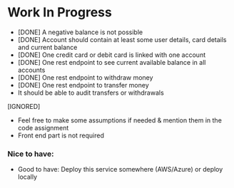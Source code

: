 # Work In Progress


* [DONE] A negative balance is not possible
* [DONE] Account should contain at least some user details, card details and current balance
* [DONE] One credit card or debit card is linked with one account
* [DONE] One rest endpoint to see current available balance in all accounts 
* [DONE] One rest endpoint to withdraw money
* [DONE] One rest endpoint to transfer money
* It should be able to audit transfers or withdrawals


[IGNORED]

* Feel free to make some assumptions if needed & mention them in the code assignment
* Front end part is not required


### Nice to have:
* Good to have: Deploy this service somewhere (AWS/Azure) or deploy locally